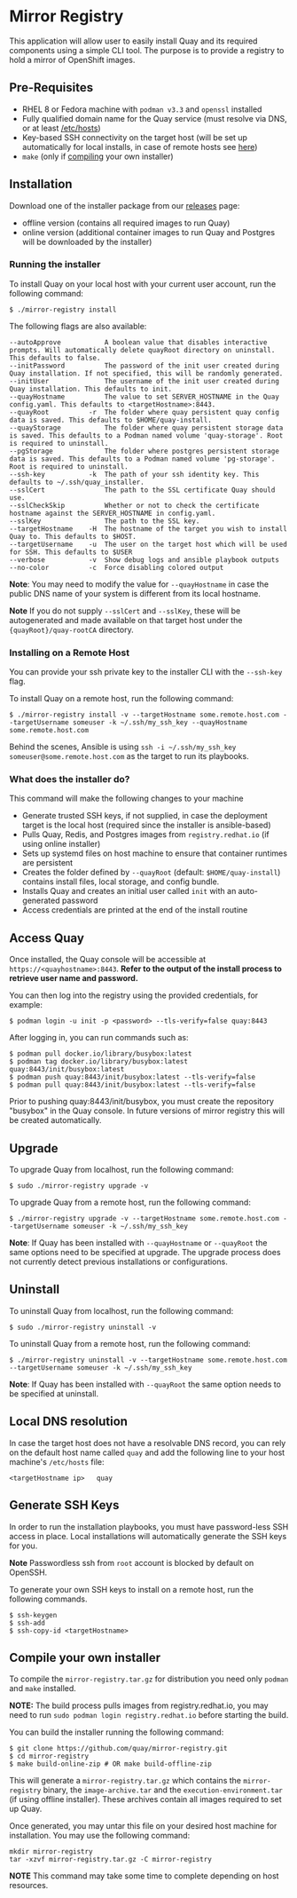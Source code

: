 # Mirror Registry

This application will allow user to easily install Quay and its required components using a simple CLI tool. The purpose is to provide a registry to hold a mirror of OpenShift images.

## Pre-Requisites

- RHEL 8 or Fedora machine with `podman v3.3` and `openssl` installed
- Fully qualified domain name for the Quay service (must resolve via DNS, or at least [/etc/hosts](#local-dns-resolution))
- Key-based SSH connectivity on the target host (will be set up automatically for local installs, in case of remote hosts see [here](#generate-ssh-keys))
- `make` (only if [compiling](#compile-your-own-installer) your own installer)

## Installation

Download one of the installer package from our [releases](https://github.com/quay/mirror-registry/releases) page:

- offline version (contains all required images to run Quay)
- online version (additional container images to run Quay and Postgres will be downloaded by the installer)

### Running the installer

To install Quay on your local host with your current user account, run the following command:

```console
$ ./mirror-registry install
```
The following flags are also available:

```
--autoApprove           A boolean value that disables interactive prompts. Will automatically delete quayRoot directory on uninstall. This defaults to false.
--initPassword          The password of the init user created during Quay installation. If not specified, this will be randomly generated.
--initUser              The username of the init user created during Quay installation. This defaults to init.
--quayHostname          The value to set SERVER_HOSTNAME in the Quay config.yaml. This defaults to <targetHostname>:8443.
--quayRoot          -r  The folder where quay persistent quay config data is saved. This defaults to $HOME/quay-install.
--quayStorage           The folder where quay persistent storage data is saved. This defaults to a Podman named volume 'quay-storage'. Root is required to uninstall.
--pgStorage             The folder where postgres persistent storage data is saved. This defaults to a Podman named volume 'pg-storage'. Root is required to uninstall.
--ssh-key           -k  The path of your ssh identity key. This defaults to ~/.ssh/quay_installer.
--sslCert               The path to the SSL certificate Quay should use.
--sslCheckSkip          Whether or not to check the certificate hostname against the SERVER_HOSTNAME in config.yaml.
--sslKey                The path to the SSL key.
--targetHostname    -H  The hostname of the target you wish to install Quay to. This defaults to $HOST.
--targetUsername    -u  The user on the target host which will be used for SSH. This defaults to $USER
--verbose           -v  Show debug logs and ansible playbook outputs
--no-color          -c  Force disabling colored output
```

**Note**: You may need to modify the value for `--quayHostname` in case the public DNS name of your system is different from its local hostname.

**Note** If you do not supply `--sslCert` and `--sslKey`, these will be autogenerated and made available on that target host under the `{quayRoot}/quay-rootCA` directory.

### Installing on a Remote Host

You can provide your ssh private key to the installer CLI with the `--ssh-key` flag.

To install Quay on a remote host, run the following command:

```console
$ ./mirror-registry install -v --targetHostname some.remote.host.com --targetUsername someuser -k ~/.ssh/my_ssh_key --quayHostname some.remote.host.com
```

Behind the scenes, Ansible is using `ssh -i ~/.ssh/my_ssh_key someuser@some.remote.host.com` as the target to run its playbooks.

### What does the installer do?

This command will make the following changes to your machine

- Generate trusted SSH keys, if not supplied, in case the deployment target is the local host (required since the installer is ansible-based)
- Pulls Quay, Redis, and Postgres images from `registry.redhat.io` (if using online installer)
- Sets up systemd files on host machine to ensure that container runtimes are persistent
- Creates the folder defined by `--quayRoot` (default: `$HOME/quay-install`) contains install files, local storage, and config bundle.
- Installs Quay and creates an initial user called `init` with an auto-generated password
- Access credentials are printed at the end of the install routine

## Access Quay

Once installed, the Quay console will be accessible at `https://<quayhostname>:8443`. **Refer to the output of the install process to retrieve user name and password.**

You can then log into the registry using the provided credentials, for example:

```console
$ podman login -u init -p <password> --tls-verify=false quay:8443
```

After logging in, you can run commands such as:

```console
$ podman pull docker.io/library/busybox:latest
$ podman tag docker.io/library/busybox:latest quay:8443/init/busybox:latest
$ podman push quay:8443/init/busybox:latest --tls-verify=false
$ podman pull quay:8443/init/busybox:latest --tls-verify=false
```

Prior to pushing quay:8443/init/busybox, you must create the repository "busybox" in the Quay console. In future versions of mirror registry this will be created automatically.

## Upgrade
To upgrade Quay from localhost, run the following command:

```console
$ sudo ./mirror-registry upgrade -v
```

To upgrade Quay from a remote host, run the following command:

```console
$ ./mirror-registry upgrade -v --targetHostname some.remote.host.com --targetUsername someuser -k ~/.ssh/my_ssh_key
```

**Note**: If Quay has been installed with `--quayHostname` or `--quayRoot` the same options need to be specified at upgrade. The upgrade process does not currently detect previous installations or configurations.

## Uninstall
To uninstall Quay from localhost, run the following command:

```console
$ sudo ./mirror-registry uninstall -v
```

To uninstall Quay from a remote host, run the following command:

```console
$ ./mirror-registry uninstall -v --targetHostname some.remote.host.com --targetUsername someuser -k ~/.ssh/my_ssh_key
```

**Note**: If Quay has been installed with `--quayRoot` the same option needs to be specified at uninstall.

## Local DNS resolution

In case the target host does not have a resolvable DNS record, you can rely on the default host name called `quay` and add the following line to your host machine's `/etc/hosts` file:

```
<targetHostname ip>   quay
```

## Generate SSH Keys

In order to run the installation playbooks, you must have password-less SSH access in place. Local installations will automatically generate the SSH keys for you.

**Note** Passwordless ssh from `root` account is blocked by default on OpenSSH. 

To generate your own SSH keys to install on a remote host, run the following commands.

```console
$ ssh-keygen
$ ssh-add
$ ssh-copy-id <targetHostname>
```
## Compile your own installer

To compile the `mirror-registry.tar.gz` for distribution you need only `podman` and `make` installed.

**NOTE:** The build process pulls images from registry.redhat.io, you may need to run `sudo podman login registry.redhat.io` before starting the build.

You can build the installer running the following command:

```console
$ git clone https://github.com/quay/mirror-registry.git
$ cd mirror-registry
$ make build-online-zip # OR make build-offline-zip
```

This will generate a `mirror-registry.tar.gz` which contains the `mirror-registry` binary, the `image-archive.tar` and the `execution-environment.tar` (if using offline installer). These archives contain all images required to set up Quay.

Once generated, you may untar this file on your desired host machine for installation. You may use the following command:

```console
mkdir mirror-registry
tar -xzvf mirror-registry.tar.gz -C mirror-registry
```

**NOTE** This command may take some time to complete depending on host resources. 

